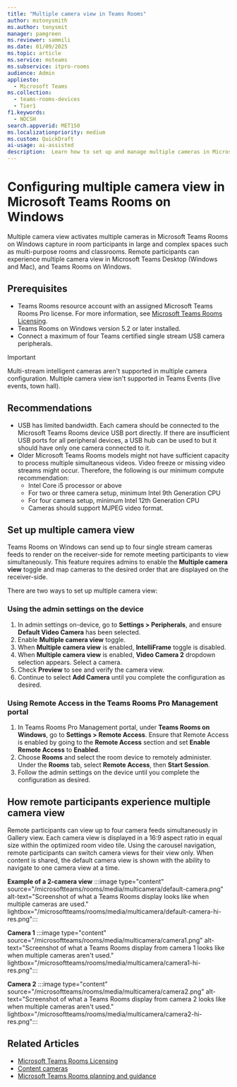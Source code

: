```yaml
---  
title: "Multiple camera view in Teams Rooms"  
author: mstonysmith
ms.author: tonysmit  
manager: pamgreen
ms.reviewer: sammili 
ms.date: 01/09/2025  
ms.topic: article
ms.service: msteams
ms.subservice: itpro-rooms
audience: Admin
appliesto: 
  - Microsoft Teams
ms.collection: 
  - teams-rooms-devices
  - Tier1
f1.keywords: 
  - NOCSH
search.appverid: MET150
ms.localizationpriority: medium
ms.custom: QuickDraft  
ai-usage: ai-assisted  
description:  Learn how to set up and manage multiple cameras in Microsoft Teams Rooms on Windows to provide various angles and perspectives during meetings.
---  
```


# Configuring multiple camera view in Microsoft Teams Rooms on Windows

Multiple camera view activates multiple cameras in Microsoft Teams Rooms on Windows capture in room participants in large and complex spaces such as multi-purpose rooms and classrooms. Remote participants can experience multiple camera view in Microsoft Teams Desktop (Windows and Mac), and Teams Rooms on Windows.

## Prerequisites

- Teams Rooms resource account with an assigned Microsoft Teams Rooms Pro license. For more information, see [Microsoft Teams Rooms Licensing](/microsoftteams/rooms/rooms-licensing).
- Teams Rooms on Windows version 5.2 or later installed.
- Connect a maximum of four Teams certified single stream USB camera peripherals.

> [!IMPORTANT]
> Multi-stream intelligent cameras aren't supported in multiple camera configuration. Multiple camera view isn't supported in Teams Events (live events, town hall).

## Recommendations

- USB has limited bandwidth. Each camera should be connected to the Microsoft Teams Rooms device USB port directly. If there are insufficient USB ports for all peripheral devices, a USB hub can be used to but it should have only one camera connected to it.
- Older Microsoft Teams Rooms models might not have sufficient capacity to process multiple simultaneous videos. Video freeze or missing video streams might occur. Therefore, the following is our minimum compute recommendation:
  - Intel Core i5 processor or above
  - For two or three camera setup, minimum Intel 9th Generation CPU
  - For four camera setup, minimum Intel 12th Generation CPU
  - Cameras should support MJPEG video format.

## Set up multiple camera view

Teams Rooms on Windows can send up to four single stream cameras feeds to render on the receiver-side for remote meeting participants to view simultaneously. This feature requires admins to enable the **Multiple camera view** toggle and map cameras to the desired order that are displayed on the receiver-side.

There are two ways to set up multiple camera view:

### Using the admin settings on the device

1. In admin settings on-device, go to **Settings > Peripherals**, and ensure **Default Video Camera** has been selected.
2. Enable **Multiple camera view** toggle.
3. When **Multiple camera view** is enabled, **IntelliFrame** toggle is disabled.
4. When **Multiple camera view** is enabled, **Video Camera 2** dropdown selection appears. Select a camera.
5. Check **Preview** to see and verify the camera view.
6. Continue to select **Add Camera** until you complete the configuration as desired.

### Using Remote Access in the Teams Rooms Pro Management portal

1. In Teams Rooms Pro Management portal, under **Teams Rooms on Windows**, go to **Settings \> Remote Access**. Ensure that Remote Access is enabled by going to the **Remote Access** section and set **Enable Remote Access** to **Enabled**.
2. Choose **Rooms** and select the room device to remotely administer. Under the **Rooms** tab, select **Remote Access**, then **Start Session**.
3. Follow the admin settings on the device until you complete the configuration as desired.

## How remote participants experience multiple camera view

Remote participants can view up to four camera feeds simultaneously in Gallery view. Each camera view is displayed in a 16:9 aspect ratio in equal size within the optimized room video tile. Using the carousel navigation, remote participants can switch camera views for their view only. When content is shared, the default camera view is shown with the ability to navigate to one camera view at a time.

**Example of a 2-camera view**
:::image type="content" source="/microsoftteams/rooms/media/multicamera/default-camera.png" alt-text="Screenshot of what a Teams Rooms display looks like when multiple cameras are used." lightbox="/microsoftteams/rooms/media/multicamera/default-camera-hi-res.png":::

**Camera 1**
:::image type="content" source="/microsoftteams/rooms/media/multicamera/camera1.png" alt-text="Screenshot of what a Teams Rooms display from camera 1 looks like when multiple cameras aren't used." lightbox="/microsoftteams/rooms/media/multicamera/camera1-hi-res.png":::

**Camera 2**
:::image type="content" source="/microsoftteams/rooms/media/multicamera/camera2.png" alt-text="Screenshot of what a Teams Rooms display from camera 2 looks like when multiple cameras aren't used." lightbox="/microsoftteams/rooms/media/multicamera/camera2-hi-res.png":::

## Related Articles

- [Microsoft Teams Rooms Licensing](rooms-licensing.md)
- [Content cameras](content-camera.md?tabs=Windows)
- [Microsoft Teams Rooms planning and guidance](/microsoftteams/rooms/room-planning-guidance)
